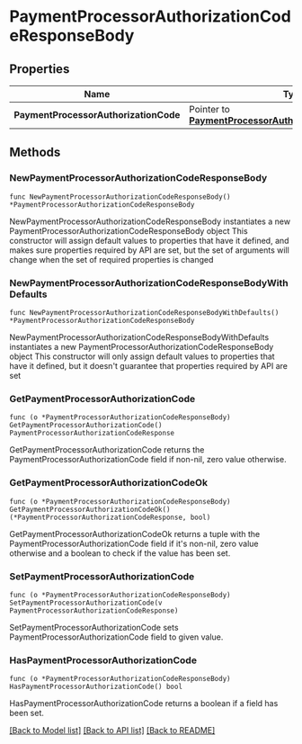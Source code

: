# PaymentProcessorAuthorizationCodeResponseBody

## Properties

Name | Type | Description | Notes
------------ | ------------- | ------------- | -------------
**PaymentProcessorAuthorizationCode** | Pointer to [**PaymentProcessorAuthorizationCodeResponse**](PaymentProcessorAuthorizationCodeResponse.md) |  | [optional] 

## Methods

### NewPaymentProcessorAuthorizationCodeResponseBody

`func NewPaymentProcessorAuthorizationCodeResponseBody() *PaymentProcessorAuthorizationCodeResponseBody`

NewPaymentProcessorAuthorizationCodeResponseBody instantiates a new PaymentProcessorAuthorizationCodeResponseBody object
This constructor will assign default values to properties that have it defined,
and makes sure properties required by API are set, but the set of arguments
will change when the set of required properties is changed

### NewPaymentProcessorAuthorizationCodeResponseBodyWithDefaults

`func NewPaymentProcessorAuthorizationCodeResponseBodyWithDefaults() *PaymentProcessorAuthorizationCodeResponseBody`

NewPaymentProcessorAuthorizationCodeResponseBodyWithDefaults instantiates a new PaymentProcessorAuthorizationCodeResponseBody object
This constructor will only assign default values to properties that have it defined,
but it doesn't guarantee that properties required by API are set

### GetPaymentProcessorAuthorizationCode

`func (o *PaymentProcessorAuthorizationCodeResponseBody) GetPaymentProcessorAuthorizationCode() PaymentProcessorAuthorizationCodeResponse`

GetPaymentProcessorAuthorizationCode returns the PaymentProcessorAuthorizationCode field if non-nil, zero value otherwise.

### GetPaymentProcessorAuthorizationCodeOk

`func (o *PaymentProcessorAuthorizationCodeResponseBody) GetPaymentProcessorAuthorizationCodeOk() (*PaymentProcessorAuthorizationCodeResponse, bool)`

GetPaymentProcessorAuthorizationCodeOk returns a tuple with the PaymentProcessorAuthorizationCode field if it's non-nil, zero value otherwise
and a boolean to check if the value has been set.

### SetPaymentProcessorAuthorizationCode

`func (o *PaymentProcessorAuthorizationCodeResponseBody) SetPaymentProcessorAuthorizationCode(v PaymentProcessorAuthorizationCodeResponse)`

SetPaymentProcessorAuthorizationCode sets PaymentProcessorAuthorizationCode field to given value.

### HasPaymentProcessorAuthorizationCode

`func (o *PaymentProcessorAuthorizationCodeResponseBody) HasPaymentProcessorAuthorizationCode() bool`

HasPaymentProcessorAuthorizationCode returns a boolean if a field has been set.


[[Back to Model list]](../README.md#documentation-for-models) [[Back to API list]](../README.md#documentation-for-api-endpoints) [[Back to README]](../README.md)


